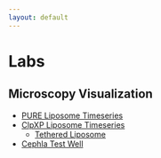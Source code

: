 ```yaml
---
layout: default
---
```


# Labs
## Microscopy Visualization
* [PURE Liposome Timeseries](https://nucleus.engineering/vizarr/?source=https://data.test.nucleus.engineering/20250922-cephla-processing/20250925-PURE-01.zarr)
* [ClpXP Liposome Timeseries](https://nucleus.engineering/vizarr/?source=https://data.test.nucleus.engineering/20250922-cephla-processing/20251007-ClpXP-01.zarr)
  * [Tethered Liposome]("https://nucleus.engineering/vizarr/?source=https://data.test.nucleus.engineering/20250922-cephla-processing/20251007-ClpXP-01.zarr/E/4/0&viewState={%22target%22:[527.4124833638832,2140.2802421241595],%22zoom%22:1.788244981709216}")
* [Cephla Test Well](https://nucleus.engineering/vizarr/?source=https://data.test.nucleus.engineering/20250319-cephla-test/E2-0.ome.zarr)


